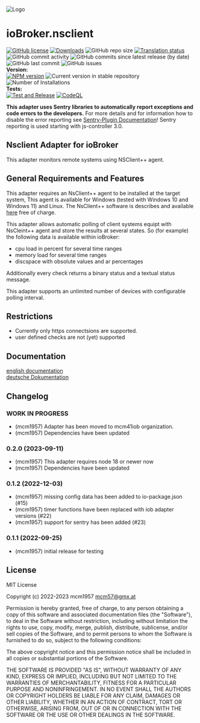 ![Logo](admin/nsclient.png)
# ioBroker.nsclient

[![GitHub license](https://img.shields.io/github/license/mcm4iob/iobroker.nsclient)](https://github.com/mcm4iob/iobroker.nsclient/blob/main/LICENSE)
[![Downloads](https://img.shields.io/npm/dm/iobroker.pid.svg)](https://www.npmjs.com/package/iobroker.pid)
![GitHub repo size](https://img.shields.io/github/repo-size/mcm4iob/iobroker.nsclient)
[![Translation status](https://weblate.iobroker.net/widgets/adapters/-/pid/svg-badge.svg)](https://weblate.iobroker.net/engage/adapters/?utm_source=widget)</br>
![GitHub commit activity](https://img.shields.io/github/commit-activity/m/mcm4iob/iobroker.nsclient)
![GitHub commits since latest release (by date)](https://img.shields.io/github/commits-since/mcm4iob/iobroker.nsclient/latest)
![GitHub last commit](https://img.shields.io/github/last-commit/mcm4iob/iobroker.nsclient)
![GitHub issues](https://img.shields.io/github/issues/mcm4iob/iobroker.nsclient)
</br>
**Version:** </br>
[![NPM version](http://img.shields.io/npm/v/iobroker.pid.svg)](https://www.npmjs.com/package/iobroker.pid)
![Current version in stable repository](https://iobroker.live/badges/pid-stable.svg)
![Number of Installations](https://iobroker.live/badges/pid-installed.svg)
</br>
**Tests:** </br>
[![Test and Release](https://github.com/mcm4iob/iobroker.nsclient/actions/workflows/test-and-release.yml/badge.svg)](https://github.com/mcm4iob/iobroker.nsclient/actions/workflows/test-and-release.yml)
[![CodeQL](https://github.com/mcm4iob/iobroker.nsclient/actions/workflows/codeql.yml/badge.svg)](https://github.com/mcm4iob/iobroker.nsclient/actions/workflows/codeql.yml)

**This adapter uses Sentry libraries to automatically report exceptions and code errors to the developers.**
For more details and for information how to disable the error reporting see [Sentry-Plugin Documentation](https://github.com/ioBroker/plugin-sentry#plugin-sentry)! Sentry reporting is used starting with js-controller 3.0.

## Nsclient Adapter for ioBroker

This adapter monitors remote systems using NSClient++ agent.

## General Requirements and Features

This adapter requires an NsClient++ agent to be installed at the target system, This agent is available for Windows (tested with Windows 10 and Windows 11) and Linux. The NsClient++ software is describes and available [here](https://nsclient.org/) free of charge.

This adapter allows automatic polling of client systems equipt with NsCleint++ agent and store the results at several states. So (for example) the following data is available within ioBroker:

- cpu load in percent for several time ranges
- memory load for several time ranges
- discspace with obsolute values and ar percentages

Additionally every check returns a binary status and a textual status message.

This adapter supports an unlimited number of devices with configurable polling interval.

## Restrictions

- Currently only https connectsions are supported. 
- user defined checks are not (yet) supported

## Documentation

[english documentation](https://github.com/mcm4iob/ioBroker.nsclient/tree/master/docs/en)  
[deutsche Dokumentation](https://github.com/mcm4iob/ioBroker.nsclient/tree/master/docs/de)

## Changelog
<!--
    Placeholder for the next version (at the beginning of the line):
    ### **WORK IN PROGRESS**
-->
### **WORK IN PROGRESS**
* (mcm1957) Adapter has been moved to mcm41iob organization.
* (mcm1957) Dependencies have been updated

### 0.2.0 (2023-09-11)
* (mcm1957) This adapter requires node 18 or newer now
* (mcm1957) Dependencies have been updated

### 0.1.2 (2022-12-03)
* (mcm1957) missing config data has been added to io-package.json (#15)
* (mcm1957) timer functions have been replaced with iob adapter versions (#22)
* (mcm1957) support for sentry has been added (#23)

### 0.1.1 (2022-09-25)
* (mcm1957) initial release for testing

## License
MIT License

Copyright (c) 2022-2023 mcm1957 <mcm57@gmx.at>

Permission is hereby granted, free of charge, to any person obtaining a copy
of this software and associated documentation files (the "Software"), to deal
in the Software without restriction, including without limitation the rights
to use, copy, modify, merge, publish, distribute, sublicense, and/or sell
copies of the Software, and to permit persons to whom the Software is
furnished to do so, subject to the following conditions:

The above copyright notice and this permission notice shall be included in all
copies or substantial portions of the Software.

THE SOFTWARE IS PROVIDED "AS IS", WITHOUT WARRANTY OF ANY KIND, EXPRESS OR
IMPLIED, INCLUDING BUT NOT LIMITED TO THE WARRANTIES OF MERCHANTABILITY,
FITNESS FOR A PARTICULAR PURPOSE AND NONINFRINGEMENT. IN NO EVENT SHALL THE
AUTHORS OR COPYRIGHT HOLDERS BE LIABLE FOR ANY CLAIM, DAMAGES OR OTHER
LIABILITY, WHETHER IN AN ACTION OF CONTRACT, TORT OR OTHERWISE, ARISING FROM,
OUT OF OR IN CONNECTION WITH THE SOFTWARE OR THE USE OR OTHER DEALINGS IN THE
SOFTWARE.

